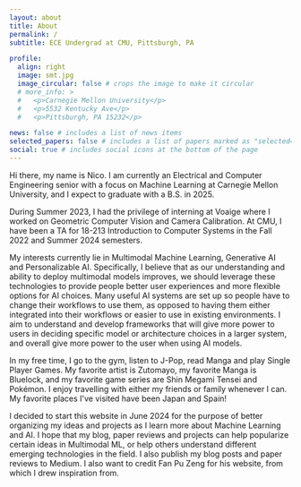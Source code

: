 ```yaml
---
layout: about
title: About
permalink: /
subtitle: ECE Undergrad at CMU, Pittsburgh, PA

profile:
  align: right
  image: smt.jpg
  image_circular: false # crops the image to make it circular
  # more_info: >
  #   <p>Carnegie Mellon University</p>
  #   <p>5532 Kentucky Ave</p>
  #   <p>Pittsburgh, PA 15232</p>

news: false # includes a list of news items
selected_papers: false # includes a list of papers marked as "selected={true}"
social: true # includes social icons at the bottom of the page
---
```


Hi there, my name is Nico. I am currently an Electrical and Computer Engineering senior with a focus on Machine Learning at Carnegie Mellon University, and I expect to graduate with a B.S. in 2025.

During Summer 2023, I had the privilege of interning at Voaige where I worked on Geometric Computer Vision and Camera Calibration. At CMU, I have been a TA for 18-213 Introduction to Computer Systems in the Fall 2022 and Summer 2024 semesters.

My interests currently lie in Multimodal Machine Learning, Generative AI and Personalizable AI. Specifically, I believe that as our understanding and ability to deploy multimodal models improves, we should leverage these technologies to provide people better user experiences and more flexible options for AI choices.
Many useful AI systems are set up so people have to change their workflows to use them, as opposed to having them either integrated into their workflows or easier to use in existing environments. I aim to understand and develop frameworks that will give more power to users in deciding specific model or architecture choices in a larger system, and overall give more power to the user when using AI models.

In my free time, I go to the gym, listen to J-Pop, read Manga and play Single Player Games. My favorite artist is Zutomayo, my favorite Manga is Bluelock, and my favorite game series are Shin Megami Tensei and Pokémon. I enjoy travelling with either my friends or family whenever I can. My favorite places I've visited have been Japan and Spain!

I decided to start this website in June 2024 for the purpose of better organizing my ideas and projects as I learn more about Machine Learning and AI. I hope that my blog, paper reviews and projects can help popularize certain ideas in Multimodal ML, or help others understand different emerging technologies in the field. I also publish my blog posts and paper reviews to Medium. I also want to credit Fan Pu Zeng for his website, from which I drew inspiration from.
